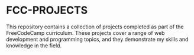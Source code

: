 # FCC-PROJECTS
This repository contains a collection of projects completed as part of the FreeCodeCamp curriculum. These projects cover a range of web development and programming topics, and they demonstrate my skills and knowledge in the field.
